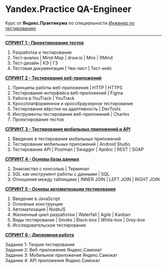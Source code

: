 # Yandex.Practice QA-Engineer

Курс от **Яндекс.Практикума** по специальности [Инженер по тестированию](practicum.yandex.ru/profile/qa-engineer)

***

**[СПРИНТ 1 - Проектирование тестов](https://github.com/KateSibi/Yandex.Practice-QA-Engineer/tree/main/Спринт%201)**

1) Разработка и тестирование
2) Тест-анализ | Mind-Map | draw.io | Miro | XMind
3) Тест-дизайн | КЭ | ГЗ
4) Тестовая документация | Чек-лист | Тест-кейс

**[СПРИНТ 2 - Тестирование веб-приложений](https://github.com/KateSibi/Yandex.Practice-QA-Engineer/tree/main/Спринт%202)**

1) Принципы работы веб-приложения | HTTP | HTTPS
2) Тестирование интерфейса веб-приложений | Figma
3) Работа в YouTrack | YouTrack
4) Кроссплатформенное и кроссбраузерное тестирование
5) Тестирование вёрстки на адаптивность | DevTools
6) Инструменты тестирования веб-приложений | Charles
7) Проектирование тестов

**[СПРИНТ 3 - Тестирование мобильных приложений и API](https://github.com/KateSibi/Yandex.Practice-QA-Engineer/tree/main/Спринт%203)**

1) Введение в тестирование мобильных приложений
2) Тестирование мобильных приложений | Android Studio
3) Тестирование API | Postman | Swagger | Apidoc | REST | SOAP

**[СПРИНТ 4 - Основы базы данных](https://github.com/KateSibi/Yandex.Practice-QA-Engineer/tree/main/Спринт%204)**

1) Знакомство с консолью | Терминал
2) SQL как инструмент работы с данными | SQL
3) Отношения между таблицами | INNER JOIN | LEFT JOIN | RIGHT JOIN

**[СПРИНТ 5 - Основы автоматизации тестирования](https://github.com/KateSibi/Yandex.Practice-QA-Engineer/tree/main/Спринт%205)**

1) Введение в JavaScript
2) Основные конструкции
3) Автоматизация | NodeJS
4) Жизненный цикл разработки | Waterfall | Agile | Kanban
5) Виды тестирования | Smoke | Black-box | White-box | Grey-box
6) Исследовательское тестирование

**[СПРИНТ 6 - Дипломная работа](https://github.com/KateSibi/Yandex.Practice-QA-Engineer/tree/main/Диплом)**

Задание 1: Теория тестирования  
Задание 2: Веб-приложение Яндекс.Самокат  
Задание 3: Мобильное приложение Яндекс.Самокат  
Задание 4: API приложения Яндекс.Самокат  
